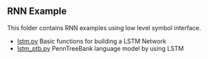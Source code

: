 RNN Example
----
This folder contains RNN examples using low level symbol interface.

- [lstm.py](lstm.py) Basic functions for building a LSTM Network
- [lstm_ptb.py](lstm_ptb.py) PennTreeBank language model by using LSTM
